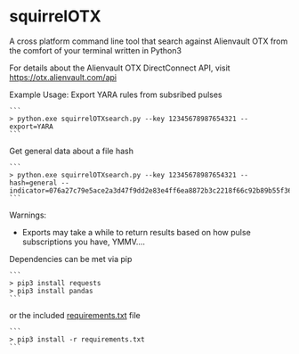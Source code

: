 # squirrelOTX
A cross platform command line tool that search against Alienvault OTX from the comfort of your terminal written in Python3

For details about the Alienvault OTX DirectConnect API, visit https://otx.alienvault.com/api

Example Usage:
Export YARA rules from subsribed pulses

    ```
    > python.exe squirrelOTXsearch.py --key 12345678987654321 --export=YARA
    ```

Get general data about a file hash

    ```
    > python.exe squirrelOTXsearch.py --key 12345678987654321 --hash=general --indicator=076a27c79e5ace2a3d47f9dd2e83e4ff6ea8872b3c2218f66c92b89b55f36560
    ```

Warnings:
- Exports may take a while to return results based on how pulse subscriptions you have, YMMV....

Dependencies can be met via pip

    ```
    > pip3 install requests
    > pip3 install pandas
    ```

or the included [requirements.txt](./requirements.txt) file

    ```
    > pip3 install -r requirements.txt
    ```
